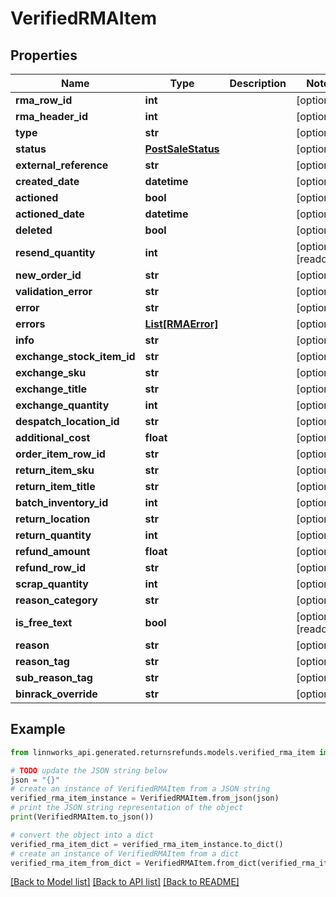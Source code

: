 # VerifiedRMAItem


## Properties

Name | Type | Description | Notes
------------ | ------------- | ------------- | -------------
**rma_row_id** | **int** |  | [optional] 
**rma_header_id** | **int** |  | [optional] 
**type** | **str** |  | [optional] 
**status** | [**PostSaleStatus**](PostSaleStatus.md) |  | [optional] 
**external_reference** | **str** |  | [optional] 
**created_date** | **datetime** |  | [optional] 
**actioned** | **bool** |  | [optional] 
**actioned_date** | **datetime** |  | [optional] 
**deleted** | **bool** |  | [optional] 
**resend_quantity** | **int** |  | [optional] [readonly] 
**new_order_id** | **str** |  | [optional] 
**validation_error** | **str** |  | [optional] 
**error** | **str** |  | [optional] 
**errors** | [**List[RMAError]**](RMAError.md) |  | [optional] 
**info** | **str** |  | [optional] 
**exchange_stock_item_id** | **str** |  | [optional] 
**exchange_sku** | **str** |  | [optional] 
**exchange_title** | **str** |  | [optional] 
**exchange_quantity** | **int** |  | [optional] 
**despatch_location_id** | **str** |  | [optional] 
**additional_cost** | **float** |  | [optional] 
**order_item_row_id** | **str** |  | [optional] 
**return_item_sku** | **str** |  | [optional] 
**return_item_title** | **str** |  | [optional] 
**batch_inventory_id** | **int** |  | [optional] 
**return_location** | **str** |  | [optional] 
**return_quantity** | **int** |  | [optional] 
**refund_amount** | **float** |  | [optional] 
**refund_row_id** | **str** |  | [optional] 
**scrap_quantity** | **int** |  | [optional] 
**reason_category** | **str** |  | [optional] 
**is_free_text** | **bool** |  | [optional] [readonly] 
**reason** | **str** |  | [optional] 
**reason_tag** | **str** |  | [optional] 
**sub_reason_tag** | **str** |  | [optional] 
**binrack_override** | **str** |  | [optional] 

## Example

```python
from linnworks_api.generated.returnsrefunds.models.verified_rma_item import VerifiedRMAItem

# TODO update the JSON string below
json = "{}"
# create an instance of VerifiedRMAItem from a JSON string
verified_rma_item_instance = VerifiedRMAItem.from_json(json)
# print the JSON string representation of the object
print(VerifiedRMAItem.to_json())

# convert the object into a dict
verified_rma_item_dict = verified_rma_item_instance.to_dict()
# create an instance of VerifiedRMAItem from a dict
verified_rma_item_from_dict = VerifiedRMAItem.from_dict(verified_rma_item_dict)
```
[[Back to Model list]](../README.md#documentation-for-models) [[Back to API list]](../README.md#documentation-for-api-endpoints) [[Back to README]](../README.md)


